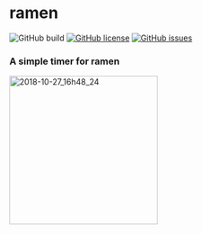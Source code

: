 # ramen

![GitHub build](https://img.shields.io/badge/build-passing-brightgreen?style=flat&logo=appveyor)
[![GitHub license](https://img.shields.io/github/license/sprout2000/ramen)](https://github.com/sprout2000/ramen/blob/master/LICENSE.txt)
[![GitHub issues](https://img.shields.io/github/issues/sprout2000/ramen)](https://github.com/sprout2000/ramen/issues)

### A simple timer for ramen

<img width="264" alt="2018-10-27_16h48_24" src="https://user-images.githubusercontent.com/27530743/47601213-2cbd5800-da08-11e8-9927-1c926a0e9bfc.png">
